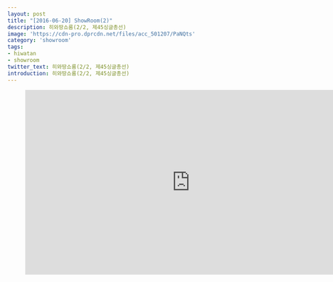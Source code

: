 ```yaml
---
layout: post
title: "[2016-06-20] ShowRoom(2)"
description: 히와땅쇼룸(2/2, 제45싱글총선)
image: 'https://cdn-pro.dprcdn.net/files/acc_501207/PaNQts'
category: 'showroom'
tags:
- hiwatan
- showroom
twitter_text: 히와땅쇼룸(2/2, 제45싱글총선)
introduction: 히와땅쇼룸(2/2, 제45싱글총선)
---
```

<figure class="video_container">
<iframe width="740" height="416" src="https://serviceapi.nmv.naver.com/flash/convertIframeTag.nhn?vid=FCBE041C6C8F6031FA787C7555D61C66A2DA&outKey=V1252929034615153224c3e18cecaae499f65e5ead3169fa0b6443e18cecaae499f65" frameborder="no" scrolling="no" webkitallowfullscreen mozallowfullscreen allowfullscreen></iframe>
</figure>
